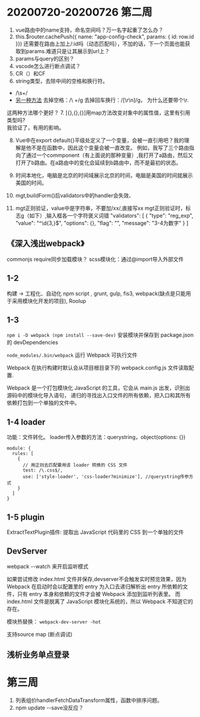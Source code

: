 # 20200720-20200726 第二周

1. vue路由中的name支持，命名空间吗？万一名字起重了怎么办？
2. this.$router.cachePush({ name: "app-config-check", params: { id: row.id }})
还需要在路由上加上/:id吗（动态匹配吗），不加的话，下一个页面也能获取到params.难道只是让其展示到url上？
3. params与query的区别？
4. vscode怎么进行断点调试？
5. CR（）和CF
6. string类型，去除中间的空格和换行符。
  + /\s+/
  + [另一种方法](https://www.cnblogs.com/zyl-Tara/p/9002820.html)
  去掉空格：/\ +/g
  去掉回车换行：/[\r\n]/g， 为什么还要带个\r.
  
这两种方法哪个更好？
7. [{},{},{}]用map方法改变对象中的属性值，这里有引用类型吗?  
我验证了，有用的影响。

8. Vue中在export default{}平级处定义了一个变量，会被一直引用吧？我的理解是他不是在函数中，因此这个变量会被一直改变。
例如，我写了三个路由指向了通过一个commponent（有上面说的那种变量）,我打开了a路由，然后又打开了b路由。在a路由中的变化会延续到b路由中，而不是最初的状态。

9. 时间本地化，电脑是北京的时间域展示北京的时间，电脑是美国的时间就展示美国的时间。
10. mgt,buildForm()后validators中的handler会失效、
11. mgt正则验证，value中是字符串，不要加/xx/,直接写xx
mgt正则验证时，标志g（如下）,输入框各一个字符褒义词错
      "validators": [
        {
          "type": "reg_exp",
          "value": "^\\d{3,}$",
          "options": {},
          "flag": "",
          "message": "3-4为数字"
        }
      ]
## 《深入浅出webpack》
commonjs require同步加载模块？
scss模块化：通过@import导入外部文件

## 1-2
构建 -> 工程化、自动化
npm script , grunt, gulp, fis3, webpack(缺点是只能用于采用模块化开发的项目), Roolup

## 1-3
`npm i -D webpack (npm install --save-dev)`  安装模块并保存到 package.json 的 devDependencies

`node_modules/.bin/webpack` 运行 Webpack 可执行文件

Webpack 在执行构建时默认会从项目根目录下的 webpack.config.js 文件读取配置.

Webpack 是一个打包模块化 JavaScript 的工具，它会从 main.js 出发，识别出源码中的模块化导入语句， 递归的寻找出入口文件的所有依赖，把入口和其所有依赖打包到一个单独的文件中。

## 1-4 loader
功能：文件转化。
loader传入参数的方法：querystring，object(options: {})

```
module: {
  rules: [
    {
      // 用正则去匹配要用该 loader 转换的 CSS 文件
      test: /\.css$/,
      use: ['style-loader', 'css-loader?minimize'], //querystring传参方式
    }
  ]
}
```

## 1-5 plugin

ExtractTextPlugin插件: 提取出 JavaScript 代码里的 CSS 到一个单独的文件

## DevServer

webpack --watch 来开启监听模式

如果尝试修改 index.html 文件并保存,devserver不会触发实时预览效果，因为Webpack 在启动时会以配置里的 entry 为入口去递归解析出 entry 所依赖的文件，只有 entry 本身和依赖的文件才会被 Webpack 添加到监听列表里。 而 index.html 文件是脱离了 JavaScript 模块化系统的，所以 Webpack 不知道它的存在。

模块热替换： `webpack-dev-server -hot`

支持source map (断点调试)


## 浅析业务单点登录


# 第三周
1. 列表组价handlerFetchDataTransform属性，函数中排序问题。
2. npm update <name> --save没反应？
